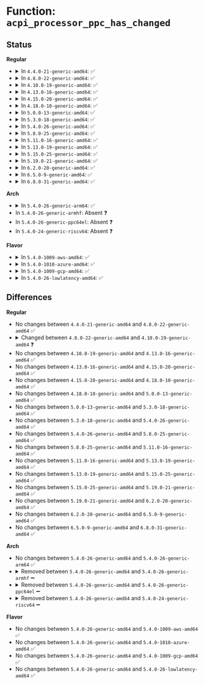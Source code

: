 # Function: <code>acpi_processor_ppc_has_changed</code>

## Status
<b>Regular</b>
<ul>
<li>
<details>
<summary>In <code>4.4.0-21-generic-amd64</code>: ✅</summary>

```c
int acpi_processor_ppc_has_changed(struct acpi_processor * pr, int event_flag)
```

```json
{
  "name": "acpi_processor_ppc_has_changed",
  "collision_type": "Unique Global",
  "inline_type": "No",
  "funcs": [
    {
      "addr": 18446744071583758327,
      "name": "acpi_processor_ppc_has_changed",
      "external": true,
      "loc": "drivers/acpi/processor_perflib.c:160",
      "file": "drivers/acpi/processor_perflib.c",
      "inline": "seen, unknown",
      "caller_inline": [],
      "caller_func": [
        "drivers/acpi/processor_driver.c:__acpi_processor_start",
        "drivers/acpi/processor_driver.c:acpi_cpu_soft_notify"
      ]
    }
  ],
  "symbols": [
    {
      "addr": 18446744071583758327,
      "name": "acpi_processor_ppc_has_changed",
      "section": ".text",
      "bind": "STB_GLOBAL",
      "size": 124
    }
  ]
}
```
</details>
</li>
<li>
<details>
<summary>In <code>4.8.0-22-generic-amd64</code>: ✅</summary>

```c
int acpi_processor_ppc_has_changed(struct acpi_processor * pr, int event_flag)
```

```json
{
  "name": "acpi_processor_ppc_has_changed",
  "collision_type": "Unique Global",
  "inline_type": "No",
  "funcs": [
    {
      "addr": 18446744071584084280,
      "name": "acpi_processor_ppc_has_changed",
      "external": true,
      "loc": "drivers/acpi/processor_perflib.c:160",
      "file": "drivers/acpi/processor_perflib.c",
      "inline": "seen, unknown",
      "caller_inline": [],
      "caller_func": [
        "drivers/acpi/processor_driver.c:__acpi_processor_start",
        "drivers/acpi/processor_driver.c:acpi_cpu_soft_notify"
      ]
    }
  ],
  "symbols": [
    {
      "addr": 18446744071584084280,
      "name": "acpi_processor_ppc_has_changed",
      "section": ".text",
      "bind": "STB_GLOBAL",
      "size": 101
    }
  ]
}
```
</details>
</li>
<li>
<details>
<summary>In <code>4.10.0-19-generic-amd64</code>: ✅</summary>

```c
void acpi_processor_ppc_has_changed(struct acpi_processor * pr, int event_flag)
```

```json
{
  "name": "acpi_processor_ppc_has_changed",
  "collision_type": "Unique Global",
  "inline_type": "No",
  "funcs": [
    {
      "addr": 18446744071584226625,
      "name": "acpi_processor_ppc_has_changed",
      "external": true,
      "loc": "drivers/acpi/processor_perflib.c:160",
      "file": "drivers/acpi/processor_perflib.c",
      "inline": "seen, unknown",
      "caller_inline": [],
      "caller_func": [
        "drivers/acpi/processor_driver.c:__acpi_processor_start",
        "drivers/acpi/processor_driver.c:acpi_soft_cpu_online"
      ]
    }
  ],
  "symbols": [
    {
      "addr": 18446744071584226625,
      "name": "acpi_processor_ppc_has_changed",
      "section": ".text",
      "bind": "STB_GLOBAL",
      "size": 91
    }
  ]
}
```
</details>
</li>
<li>
<details>
<summary>In <code>4.13.0-16-generic-amd64</code>: ✅</summary>

```c
void acpi_processor_ppc_has_changed(struct acpi_processor * pr, int event_flag)
```

```json
{
  "name": "acpi_processor_ppc_has_changed",
  "collision_type": "Unique Global",
  "inline_type": "No",
  "funcs": [
    {
      "addr": 18446744071584298928,
      "name": "acpi_processor_ppc_has_changed",
      "external": true,
      "loc": "drivers/acpi/processor_perflib.c:158",
      "file": "drivers/acpi/processor_perflib.c",
      "inline": "seen, unknown",
      "caller_inline": [],
      "caller_func": [
        "drivers/acpi/processor_driver.c:__acpi_processor_start",
        "drivers/acpi/processor_driver.c:acpi_soft_cpu_online"
      ]
    }
  ],
  "symbols": [
    {
      "addr": 18446744071584298928,
      "name": "acpi_processor_ppc_has_changed",
      "section": ".text",
      "bind": "STB_GLOBAL",
      "size": 120
    }
  ]
}
```
</details>
</li>
<li>
<details>
<summary>In <code>4.15.0-20-generic-amd64</code>: ✅</summary>

```c
void acpi_processor_ppc_has_changed(struct acpi_processor * pr, int event_flag)
```

```json
{
  "name": "acpi_processor_ppc_has_changed",
  "collision_type": "Unique Global",
  "inline_type": "No",
  "funcs": [
    {
      "addr": 18446744071584698032,
      "name": "acpi_processor_ppc_has_changed",
      "external": true,
      "loc": "drivers/acpi/processor_perflib.c:158",
      "file": "drivers/acpi/processor_perflib.c",
      "inline": "seen, unknown",
      "caller_inline": [],
      "caller_func": [
        "drivers/acpi/processor_driver.c:__acpi_processor_start",
        "drivers/acpi/processor_driver.c:acpi_soft_cpu_online"
      ]
    }
  ],
  "symbols": [
    {
      "addr": 18446744071584698032,
      "name": "acpi_processor_ppc_has_changed",
      "section": ".text",
      "bind": "STB_GLOBAL",
      "size": 120
    }
  ]
}
```
</details>
</li>
<li>
<details>
<summary>In <code>4.18.0-10-generic-amd64</code>: ✅</summary>

```c
void acpi_processor_ppc_has_changed(struct acpi_processor * pr, int event_flag)
```

```json
{
  "name": "acpi_processor_ppc_has_changed",
  "collision_type": "Unique Global",
  "inline_type": "No",
  "funcs": [
    {
      "addr": 18446744071584924240,
      "name": "acpi_processor_ppc_has_changed",
      "external": true,
      "loc": "drivers/acpi/processor_perflib.c:158",
      "file": "drivers/acpi/processor_perflib.c",
      "inline": "seen, unknown",
      "caller_inline": [],
      "caller_func": [
        "drivers/acpi/processor_driver.c:__acpi_processor_start",
        "drivers/acpi/processor_driver.c:acpi_soft_cpu_online"
      ]
    }
  ],
  "symbols": [
    {
      "addr": 18446744071584924240,
      "name": "acpi_processor_ppc_has_changed",
      "section": ".text",
      "bind": "STB_GLOBAL",
      "size": 119
    }
  ]
}
```
</details>
</li>
<li>
<details>
<summary>In <code>5.0.0-13-generic-amd64</code>: ✅</summary>

```c
void acpi_processor_ppc_has_changed(struct acpi_processor * pr, int event_flag)
```

```json
{
  "name": "acpi_processor_ppc_has_changed",
  "collision_type": "Unique Global",
  "inline_type": "No",
  "funcs": [
    {
      "addr": 18446744071585028144,
      "name": "acpi_processor_ppc_has_changed",
      "external": true,
      "loc": "drivers/acpi/processor_perflib.c:158",
      "file": "drivers/acpi/processor_perflib.c",
      "inline": "seen, unknown",
      "caller_inline": [],
      "caller_func": [
        "drivers/acpi/processor_driver.c:__acpi_processor_start",
        "drivers/acpi/processor_driver.c:acpi_soft_cpu_online"
      ]
    }
  ],
  "symbols": [
    {
      "addr": 18446744071585028144,
      "name": "acpi_processor_ppc_has_changed",
      "section": ".text",
      "bind": "STB_GLOBAL",
      "size": 119
    }
  ]
}
```
</details>
</li>
<li>
<details>
<summary>In <code>5.3.0-18-generic-amd64</code>: ✅</summary>

```c
void acpi_processor_ppc_has_changed(struct acpi_processor * pr, int event_flag)
```

```json
{
  "name": "acpi_processor_ppc_has_changed",
  "collision_type": "Unique Global",
  "inline_type": "No",
  "funcs": [
    {
      "addr": 18446744071585231904,
      "name": "acpi_processor_ppc_has_changed",
      "external": true,
      "loc": "drivers/acpi/processor_perflib.c:145",
      "file": "drivers/acpi/processor_perflib.c",
      "inline": "seen, unknown",
      "caller_inline": [],
      "caller_func": [
        "drivers/acpi/processor_driver.c:__acpi_processor_start",
        "drivers/acpi/processor_driver.c:acpi_soft_cpu_online"
      ]
    }
  ],
  "symbols": [
    {
      "addr": 18446744071585231904,
      "name": "acpi_processor_ppc_has_changed",
      "section": ".text",
      "bind": "STB_GLOBAL",
      "size": 119
    }
  ]
}
```
</details>
</li>
<li>
<details>
<summary>In <code>5.4.0-26-generic-amd64</code>: ✅</summary>

```c
void acpi_processor_ppc_has_changed(struct acpi_processor * pr, int event_flag)
```

```json
{
  "name": "acpi_processor_ppc_has_changed",
  "collision_type": "Unique Global",
  "inline_type": "No",
  "funcs": [
    {
      "addr": 18446744071585368448,
      "name": "acpi_processor_ppc_has_changed",
      "external": true,
      "loc": "drivers/acpi/processor_perflib.c:112",
      "file": "drivers/acpi/processor_perflib.c",
      "inline": "seen, unknown",
      "caller_inline": [],
      "caller_func": [
        "drivers/acpi/processor_driver.c:__acpi_processor_start",
        "drivers/acpi/processor_driver.c:acpi_soft_cpu_online"
      ]
    }
  ],
  "symbols": [
    {
      "addr": 18446744071585368448,
      "name": "acpi_processor_ppc_has_changed",
      "section": ".text",
      "bind": "STB_GLOBAL",
      "size": 119
    }
  ]
}
```
</details>
</li>
<li>
<details>
<summary>In <code>5.8.0-25-generic-amd64</code>: ✅</summary>

```c
void acpi_processor_ppc_has_changed(struct acpi_processor * pr, int event_flag)
```

```json
{
  "name": "acpi_processor_ppc_has_changed",
  "collision_type": "Unique Global",
  "inline_type": "No",
  "funcs": [
    {
      "addr": 18446744071586076384,
      "name": "acpi_processor_ppc_has_changed",
      "external": true,
      "loc": "drivers/acpi/processor_perflib.c:112",
      "file": "drivers/acpi/processor_perflib.c",
      "inline": "seen, unknown",
      "caller_inline": [],
      "caller_func": [
        "drivers/acpi/processor_driver.c:acpi_pss_perf_init",
        "drivers/acpi/processor_driver.c:acpi_soft_cpu_online"
      ]
    }
  ],
  "symbols": [
    {
      "addr": 18446744071586076384,
      "name": "acpi_processor_ppc_has_changed",
      "section": ".text",
      "bind": "STB_GLOBAL",
      "size": 175
    }
  ]
}
```
</details>
</li>
<li>
<details>
<summary>In <code>5.11.0-16-generic-amd64</code>: ✅</summary>

```c
void acpi_processor_ppc_has_changed(struct acpi_processor * pr, int event_flag)
```

```json
{
  "name": "acpi_processor_ppc_has_changed",
  "collision_type": "Unique Global",
  "inline_type": "No",
  "funcs": [
    {
      "addr": 18446744071586197824,
      "name": "acpi_processor_ppc_has_changed",
      "external": true,
      "loc": "drivers/acpi/processor_perflib.c:111",
      "file": "drivers/acpi/processor_perflib.c",
      "inline": "seen, unknown",
      "caller_inline": [],
      "caller_func": [
        "drivers/acpi/processor_driver.c:acpi_pss_perf_init",
        "drivers/acpi/processor_driver.c:acpi_soft_cpu_online"
      ]
    }
  ],
  "symbols": [
    {
      "addr": 18446744071586197824,
      "name": "acpi_processor_ppc_has_changed",
      "section": ".text",
      "bind": "STB_GLOBAL",
      "size": 175
    }
  ]
}
```
</details>
</li>
<li>
<details>
<summary>In <code>5.13.0-19-generic-amd64</code>: ✅</summary>

```c
void acpi_processor_ppc_has_changed(struct acpi_processor * pr, int event_flag)
```

```json
{
  "name": "acpi_processor_ppc_has_changed",
  "collision_type": "Unique Global",
  "inline_type": "No",
  "funcs": [
    {
      "addr": 18446744071586073008,
      "name": "acpi_processor_ppc_has_changed",
      "external": true,
      "loc": "drivers/acpi/processor_perflib.c:109",
      "file": "drivers/acpi/processor_perflib.c",
      "inline": "seen, unknown",
      "caller_inline": [],
      "caller_func": [
        "drivers/acpi/processor_driver.c:__acpi_processor_start",
        "drivers/acpi/processor_driver.c:acpi_soft_cpu_online"
      ]
    }
  ],
  "symbols": [
    {
      "addr": 18446744071586073008,
      "name": "acpi_processor_ppc_has_changed",
      "section": ".text",
      "bind": "STB_GLOBAL",
      "size": 175
    }
  ]
}
```
</details>
</li>
<li>
<details>
<summary>In <code>5.15.0-25-generic-amd64</code>: ✅</summary>

```c
void acpi_processor_ppc_has_changed(struct acpi_processor * pr, int event_flag)
```

```json
{
  "name": "acpi_processor_ppc_has_changed",
  "collision_type": "Unique Global",
  "inline_type": "No",
  "funcs": [
    {
      "addr": 18446744071586568144,
      "name": "acpi_processor_ppc_has_changed",
      "external": true,
      "loc": "drivers/acpi/processor_perflib.c:109",
      "file": "drivers/acpi/processor_perflib.c",
      "inline": "seen, unknown",
      "caller_inline": [],
      "caller_func": [
        "drivers/acpi/processor_driver.c:__acpi_processor_start",
        "drivers/acpi/processor_driver.c:acpi_soft_cpu_online"
      ]
    }
  ],
  "symbols": [
    {
      "addr": 18446744071586568144,
      "name": "acpi_processor_ppc_has_changed",
      "section": ".text",
      "bind": "STB_GLOBAL",
      "size": 175
    }
  ]
}
```
</details>
</li>
<li>
<details>
<summary>In <code>5.19.0-21-generic-amd64</code>: ✅</summary>

```c
void acpi_processor_ppc_has_changed(struct acpi_processor * pr, int event_flag)
```

```json
{
  "name": "acpi_processor_ppc_has_changed",
  "collision_type": "Unique Global",
  "inline_type": "No",
  "funcs": [
    {
      "addr": 18446744071587827296,
      "name": "acpi_processor_ppc_has_changed",
      "external": true,
      "loc": "drivers/acpi/processor_perflib.c:109",
      "file": "drivers/acpi/processor_perflib.c",
      "inline": "seen, unknown",
      "caller_inline": [],
      "caller_func": [
        "drivers/acpi/processor_driver.c:__acpi_processor_start",
        "drivers/acpi/processor_driver.c:acpi_soft_cpu_online"
      ]
    }
  ],
  "symbols": [
    {
      "addr": 18446744071587827296,
      "name": "acpi_processor_ppc_has_changed",
      "section": ".text",
      "bind": "STB_GLOBAL",
      "size": 230
    }
  ]
}
```
</details>
</li>
<li>
<details>
<summary>In <code>6.2.0-20-generic-amd64</code>: ✅</summary>

```c
void acpi_processor_ppc_has_changed(struct acpi_processor * pr, int event_flag)
```

```json
{
  "name": "acpi_processor_ppc_has_changed",
  "collision_type": "Unique Global",
  "inline_type": "No",
  "funcs": [
    {
      "addr": 18446744071589168480,
      "name": "acpi_processor_ppc_has_changed",
      "external": true,
      "loc": "drivers/acpi/processor_perflib.c:109",
      "file": "drivers/acpi/processor_perflib.c",
      "inline": "seen, unknown",
      "caller_inline": [],
      "caller_func": [
        "drivers/acpi/processor_driver.c:__acpi_processor_start",
        "drivers/acpi/processor_driver.c:acpi_soft_cpu_online"
      ]
    }
  ],
  "symbols": [
    {
      "addr": 18446744071589168480,
      "name": "acpi_processor_ppc_has_changed",
      "section": ".text",
      "bind": "STB_GLOBAL",
      "size": 230
    }
  ]
}
```
</details>
</li>
<li>
<details>
<summary>In <code>6.5.0-9-generic-amd64</code>: ✅</summary>

```c
void acpi_processor_ppc_has_changed(struct acpi_processor * pr, int event_flag)
```

```json
{
  "name": "acpi_processor_ppc_has_changed",
  "collision_type": "Unique Global",
  "inline_type": "No",
  "funcs": [
    {
      "addr": 18446744071589462048,
      "name": "acpi_processor_ppc_has_changed",
      "external": true,
      "loc": "drivers/acpi/processor_perflib.c:124",
      "file": "drivers/acpi/processor_perflib.c",
      "inline": "seen, unknown",
      "caller_inline": [],
      "caller_func": [
        "drivers/acpi/processor_driver.c:__acpi_processor_start",
        "drivers/acpi/processor_driver.c:acpi_soft_cpu_online"
      ]
    }
  ],
  "symbols": [
    {
      "addr": 18446744071589462048,
      "name": "acpi_processor_ppc_has_changed",
      "section": ".text",
      "bind": "STB_GLOBAL",
      "size": 230
    }
  ]
}
```
</details>
</li>
<li>
<details>
<summary>In <code>6.8.0-31-generic-amd64</code>: ✅</summary>

```c
void acpi_processor_ppc_has_changed(struct acpi_processor * pr, int event_flag)
```

```json
{
  "name": "acpi_processor_ppc_has_changed",
  "collision_type": "Unique Global",
  "inline_type": "No",
  "funcs": [
    {
      "addr": 18446744071589770048,
      "name": "acpi_processor_ppc_has_changed",
      "external": true,
      "loc": "drivers/acpi/processor_perflib.c:124",
      "file": "drivers/acpi/processor_perflib.c",
      "inline": "seen, unknown",
      "caller_inline": [],
      "caller_func": [
        "drivers/acpi/processor_driver.c:__acpi_processor_start",
        "drivers/acpi/processor_driver.c:acpi_soft_cpu_online"
      ]
    }
  ],
  "symbols": [
    {
      "addr": 18446744071589770048,
      "name": "acpi_processor_ppc_has_changed",
      "section": ".text",
      "bind": "STB_GLOBAL",
      "size": 230
    }
  ]
}
```
</details>
</li>
</ul>
<b>Arch</b>
<ul>
<li>
<details>
<summary>In <code>5.4.0-26-generic-arm64</code>: ✅</summary>

```c
void acpi_processor_ppc_has_changed(struct acpi_processor * pr, int event_flag)
```

```json
{
  "name": "acpi_processor_ppc_has_changed",
  "collision_type": "Unique Global",
  "inline_type": "No",
  "funcs": [
    {
      "addr": 18446603336497643160,
      "name": "acpi_processor_ppc_has_changed",
      "external": true,
      "loc": "drivers/acpi/processor_perflib.c:112",
      "file": "drivers/acpi/processor_perflib.c",
      "inline": "seen, unknown",
      "caller_inline": [],
      "caller_func": [
        "drivers/acpi/processor_driver.c:acpi_soft_cpu_online"
      ]
    }
  ],
  "symbols": [
    {
      "addr": 18446603336497643160,
      "name": "acpi_processor_ppc_has_changed",
      "section": ".text",
      "bind": "STB_GLOBAL",
      "size": 160
    }
  ]
}
```
</details>
</li>
<li>
In <code>5.4.0-26-generic-armhf</code>: Absent ❓
</li>
<li>
In <code>5.4.0-26-generic-ppc64el</code>: Absent ❓
</li>
<li>
In <code>5.4.0-24-generic-riscv64</code>: Absent ❓
</li>
</ul>
<b>Flavor</b>
<ul>
<li>
<details>
<summary>In <code>5.4.0-1009-aws-amd64</code>: ✅</summary>

```c
void acpi_processor_ppc_has_changed(struct acpi_processor * pr, int event_flag)
```

```json
{
  "name": "acpi_processor_ppc_has_changed",
  "collision_type": "Unique Global",
  "inline_type": "No",
  "funcs": [
    {
      "addr": 18446744071585167920,
      "name": "acpi_processor_ppc_has_changed",
      "external": true,
      "loc": "drivers/acpi/processor_perflib.c:112",
      "file": "drivers/acpi/processor_perflib.c",
      "inline": "seen, unknown",
      "caller_inline": [],
      "caller_func": [
        "drivers/acpi/processor_driver.c:__acpi_processor_start",
        "drivers/acpi/processor_driver.c:acpi_soft_cpu_online"
      ]
    }
  ],
  "symbols": [
    {
      "addr": 18446744071585167920,
      "name": "acpi_processor_ppc_has_changed",
      "section": ".text",
      "bind": "STB_GLOBAL",
      "size": 119
    }
  ]
}
```
</details>
</li>
<li>
<details>
<summary>In <code>5.4.0-1010-azure-amd64</code>: ✅</summary>

```c
void acpi_processor_ppc_has_changed(struct acpi_processor * pr, int event_flag)
```

```json
{
  "name": "acpi_processor_ppc_has_changed",
  "collision_type": "Unique Global",
  "inline_type": "No",
  "funcs": [
    {
      "addr": 18446744071585082160,
      "name": "acpi_processor_ppc_has_changed",
      "external": true,
      "loc": "drivers/acpi/processor_perflib.c:112",
      "file": "drivers/acpi/processor_perflib.c",
      "inline": "seen, unknown",
      "caller_inline": [],
      "caller_func": [
        "drivers/acpi/processor_driver.c:__acpi_processor_start",
        "drivers/acpi/processor_driver.c:acpi_soft_cpu_online"
      ]
    }
  ],
  "symbols": [
    {
      "addr": 18446744071585082160,
      "name": "acpi_processor_ppc_has_changed",
      "section": ".text",
      "bind": "STB_GLOBAL",
      "size": 119
    }
  ]
}
```
</details>
</li>
<li>
<details>
<summary>In <code>5.4.0-1009-gcp-amd64</code>: ✅</summary>

```c
void acpi_processor_ppc_has_changed(struct acpi_processor * pr, int event_flag)
```

```json
{
  "name": "acpi_processor_ppc_has_changed",
  "collision_type": "Unique Global",
  "inline_type": "No",
  "funcs": [
    {
      "addr": 18446744071585320032,
      "name": "acpi_processor_ppc_has_changed",
      "external": true,
      "loc": "drivers/acpi/processor_perflib.c:112",
      "file": "drivers/acpi/processor_perflib.c",
      "inline": "seen, unknown",
      "caller_inline": [],
      "caller_func": [
        "drivers/acpi/processor_driver.c:__acpi_processor_start",
        "drivers/acpi/processor_driver.c:acpi_soft_cpu_online"
      ]
    }
  ],
  "symbols": [
    {
      "addr": 18446744071585320032,
      "name": "acpi_processor_ppc_has_changed",
      "section": ".text",
      "bind": "STB_GLOBAL",
      "size": 119
    }
  ]
}
```
</details>
</li>
<li>
<details>
<summary>In <code>5.4.0-26-lowlatency-amd64</code>: ✅</summary>

```c
void acpi_processor_ppc_has_changed(struct acpi_processor * pr, int event_flag)
```

```json
{
  "name": "acpi_processor_ppc_has_changed",
  "collision_type": "Unique Global",
  "inline_type": "No",
  "funcs": [
    {
      "addr": 18446744071585426176,
      "name": "acpi_processor_ppc_has_changed",
      "external": true,
      "loc": "drivers/acpi/processor_perflib.c:112",
      "file": "drivers/acpi/processor_perflib.c",
      "inline": "seen, unknown",
      "caller_inline": [],
      "caller_func": [
        "drivers/acpi/processor_driver.c:__acpi_processor_start",
        "drivers/acpi/processor_driver.c:acpi_soft_cpu_online"
      ]
    }
  ],
  "symbols": [
    {
      "addr": 18446744071585426176,
      "name": "acpi_processor_ppc_has_changed",
      "section": ".text",
      "bind": "STB_GLOBAL",
      "size": 119
    }
  ]
}
```
</details>
</li>
</ul>

## Differences
<b>Regular</b>
<ul>
<li>
No changes between <code>4.4.0-21-generic-amd64</code> and <code>4.8.0-22-generic-amd64</code> ✅
</li>
<li>
<details>
<summary>Changed between <code>4.8.0-22-generic-amd64</code> and <code>4.10.0-19-generic-amd64</code> ❓</summary>
<ul>
<li>
<b>Return type changed. </b>
<code>int</code> ➡️ <code>void</code>
</li>
</ul>
</details>
</li>
<li>
No changes between <code>4.10.0-19-generic-amd64</code> and <code>4.13.0-16-generic-amd64</code> ✅
</li>
<li>
No changes between <code>4.13.0-16-generic-amd64</code> and <code>4.15.0-20-generic-amd64</code> ✅
</li>
<li>
No changes between <code>4.15.0-20-generic-amd64</code> and <code>4.18.0-10-generic-amd64</code> ✅
</li>
<li>
No changes between <code>4.18.0-10-generic-amd64</code> and <code>5.0.0-13-generic-amd64</code> ✅
</li>
<li>
No changes between <code>5.0.0-13-generic-amd64</code> and <code>5.3.0-18-generic-amd64</code> ✅
</li>
<li>
No changes between <code>5.3.0-18-generic-amd64</code> and <code>5.4.0-26-generic-amd64</code> ✅
</li>
<li>
No changes between <code>5.4.0-26-generic-amd64</code> and <code>5.8.0-25-generic-amd64</code> ✅
</li>
<li>
No changes between <code>5.8.0-25-generic-amd64</code> and <code>5.11.0-16-generic-amd64</code> ✅
</li>
<li>
No changes between <code>5.11.0-16-generic-amd64</code> and <code>5.13.0-19-generic-amd64</code> ✅
</li>
<li>
No changes between <code>5.13.0-19-generic-amd64</code> and <code>5.15.0-25-generic-amd64</code> ✅
</li>
<li>
No changes between <code>5.15.0-25-generic-amd64</code> and <code>5.19.0-21-generic-amd64</code> ✅
</li>
<li>
No changes between <code>5.19.0-21-generic-amd64</code> and <code>6.2.0-20-generic-amd64</code> ✅
</li>
<li>
No changes between <code>6.2.0-20-generic-amd64</code> and <code>6.5.0-9-generic-amd64</code> ✅
</li>
<li>
No changes between <code>6.5.0-9-generic-amd64</code> and <code>6.8.0-31-generic-amd64</code> ✅
</li>
</ul>
<b>Arch</b>
<ul>
<li>
No changes between <code>5.4.0-26-generic-amd64</code> and <code>5.4.0-26-generic-arm64</code> ✅
</li>
<li>
<details>
<summary>Removed between <code>5.4.0-26-generic-amd64</code> and <code>5.4.0-26-generic-armhf</code> ➖</summary>

```c
void acpi_processor_ppc_has_changed(struct acpi_processor * pr, int event_flag)
```
</details>
</li>
<li>
<details>
<summary>Removed between <code>5.4.0-26-generic-amd64</code> and <code>5.4.0-26-generic-ppc64el</code> ➖</summary>

```c
void acpi_processor_ppc_has_changed(struct acpi_processor * pr, int event_flag)
```
</details>
</li>
<li>
<details>
<summary>Removed between <code>5.4.0-26-generic-amd64</code> and <code>5.4.0-24-generic-riscv64</code> ➖</summary>

```c
void acpi_processor_ppc_has_changed(struct acpi_processor * pr, int event_flag)
```
</details>
</li>
</ul>
<b>Flavor</b>
<ul>
<li>
No changes between <code>5.4.0-26-generic-amd64</code> and <code>5.4.0-1009-aws-amd64</code> ✅
</li>
<li>
No changes between <code>5.4.0-26-generic-amd64</code> and <code>5.4.0-1010-azure-amd64</code> ✅
</li>
<li>
No changes between <code>5.4.0-26-generic-amd64</code> and <code>5.4.0-1009-gcp-amd64</code> ✅
</li>
<li>
No changes between <code>5.4.0-26-generic-amd64</code> and <code>5.4.0-26-lowlatency-amd64</code> ✅
</li>
</ul>

